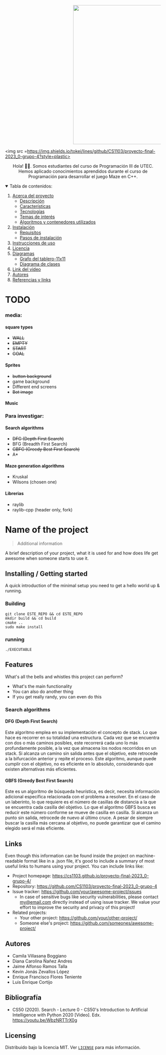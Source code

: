 <div style = "margin-left: 220px;">
<img src=https://previews.123rf.com/images/dimajarm/dimajarm1710/dimajarm171000024/88771180-logotipo-laberinto-laberinto-moderno-vector-s%C3%ADmbolo-icono-de-cubo-isom%C3%A9trica-para-juego-de.jpg height="450px">
</div>

<img src =https://img.shields.io/tokei/lines/github/CS1103/proyecto-final-2023_0-grupo-4?style=plastic>

<div align="center">
<p>
  Hola! 👨‍💻. Somos estudiantes del curso de Programación III de UTEC.  
  Hemos aplicado conocimientos aprendidos durante el curso de Programación para desarrollar el juego Maze en C++.
  </p>
</div>


<details open>
  <summary>Tabla de contenidos:</summary>
  <ol>
    <li><a href="#acerca-del-proyecto">
      Acerca del proyecto
      <ul>
        <li><a href="#descripción">Descripción</a></li>
        <li><a href="#características">Características</a></li>
        <li><a href="#tecnologías">Tecnologías</a></li>
        <li><a href="#temas-de-interés">Temas de interés</a></li>
        <li><a href="#algoritmos-y-contenedores-utilizados">Algoritmos y contenedores utilizados</a></li>
      </ul>
    </a></li>
    <li><a href="#instalación">
      Instalación
      <ul>
        <li><a href="#requisitos">Requisitos</a></li>
        <li><a href="#pasos-de-instalación">Pasos de instalación</a></li>
      </ul>
    </a></li>
    <li><a href="#instrucciones-de-uso">
      Instrucciones de uso
    </a></li>
    <li><a href="#licencia">
      Licencia
    </a></li>
    <li><a href="#diagramas">
      Diagramas
      <ul>
        <li><a href="#grafo-del-tablero">Grafo del tablero-11x11</a></li>
        <li><a href="#diagrama-de-clases">Diagrama de clases</a></li>
      </ul>
    </a></li>
    <li><a href="#link-del-video">
      Link del video
    </a></li>
    <li><a href="#autores">
      Autores
    </a></li>
    <li><a href="#referencias-y-links">
      Referencias y links
    </a></li>
  </ol>
</details>




# TODO

### media:

#### square types
- ~~WALL~~
- ~~EMPTY~~
- ~~START~~
- ~~GOAL~~

#### Sprites
- ~~button background~~
- game background
- Different end screens
- ~~Bot image~~

#### Music

### Para investigar:

#### Search algorithms

- ~~DFG (Depth First Search)~~
- BFG (Breadth First Search)
- ~~GBFG (Greedy Best First Search)~~
- A*

#### Maze generation algorithms

- Kruskal
- Wilsons (chosen one)

#### Librerias
 
- raylib 
- raylib-cpp (header only, fork)

# Name of the project
> Additional information

A brief description of your project, what it is used for and how does life get awesome when someone starts to use it.

## Installing / Getting started

A quick introduction of the minimal setup you need to get a hello world up &
running.

### Building
```shell
git clone ESTE_REPO && cd ESTE_REPO
mkdir build && cd build
cmake ..
sudo make install
```
### running
```shell
./EXECUTABLE
```

## Features

What's all the bells and whistles this project can perform?
* What's the main functionality
* You can also do another thing
* If you get really randy, you can even do this

### Search algorithms
#### DFG (Depth First Search)
Este algoritmo emplea en su implementación el concepto de stack. Lo que hace es recorrer en su totalidad una estructura. 
Cada vez que se encuentra con dos o más caminos posibles, este recorrerá cada uno lo más profundamente posible, a la 
vez que almacena los nodos recorridos en un stack. Si alcanza un camino sin salida antes que el objetivo, este retrocede a 
la bifurcación anterior y repite el proceso. Este algoritmo, aunque puede cumplir con el objetivo, no es eficiente en lo 
absoluto, considerando que existen alternativas más eficientes. 

#### GBFS (Greedy Best First Search)
Este es un algoritmo de búsqueda heurística, es decir, necesita información adicional específica relacionada con el 
problema a resolver. En el caso de un laberinto, lo que requiere es el número de casillas de distancia a la que se 
encuentra cada casilla del objetivo. Lo que el algoritmo GBFS busca es reducir este número conforme se mueve de casilla 
en casilla. Si alcanza un punto sin salida, retrocede de nuevo al último cruce. A pesar de siempre buscar la casilla 
más cercana al objetivo, no puede garantizar que el camino elegido será el más eficiente. 

## Links

Even though this information can be found inside the project on machine-readable
format like in a .json file, it's good to include a summary of most useful
links to humans using your project. You can include links like:

- Project homepage: https://cs1103.github.io/proyecto-final-2023_0-grupo-4/
- Repository: https://github.com/CS1103/proyecto-final-2023_0-grupo-4
- Issue tracker: https://github.com/your/awesome-project/issues
  - In case of sensitive bugs like security vulnerabilities, please contact
    my@email.com directly instead of using issue tracker. We value your effort
    to improve the security and privacy of this project!
- Related projects:
  - Your other project: https://github.com/your/other-project/
  - Someone else's project: https://github.com/someones/awesome-project/



## Autores

- Camila Villasana Boggiano
- Diana Carolina Ñañez Andres
- Jaime Alfonso Ramos Talla
- Kevin Jonás Zevallos López
- Enrique Francisco Flores Teniente
- Luis Enrique Cortijo

## Bibliografía
- CS50 (2020). Search - Lecture 0 - CS50's Introduction to Artificial Intelligence with Python 2020 [Video]. Edx. https://youtu.be/WbzNRTTrX0g 

## Licensing

Distribuido bajo la licencia MIT. Ver [`LICENSE`](LICENSE) para más información.
